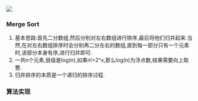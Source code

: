 ![](http://onf3binym.bkt.clouddn.com/17-10-26/63471529.jpg)
### Merge Sort

1. 基本思路:首先二分数组,然后分别对左右数组进行排序,最后将他们归并起来.当然,在对左右数组排序时会分别再二分左右的数组,直到每一部分只有一个元素时,该部分本身有序,进行归并即可.
2. 一共n个元素,层级是log(n),如果n!=2^x,那么log(n)为浮点数,结果需要向上取整.
3. 归并排序的本质是一个递归的排序过程.

### 算法实现